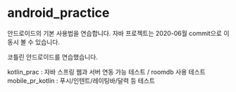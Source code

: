 # android_practice
안드로이드의 기본 사용법을 연습합니다.
자바 프로젝트는 2020-06월 commit으로 이동시 볼 수 있습니다. 

코틀린 안드로이드를 연습했습니다. 



kotlin_prac : 자바 스프링 웹과 서버 연동 가능 테스트 / roomdb 사용 테스트
mobile_pr_kotlin : 푸시/인텐트/레이팅바/달력 등 테스트

